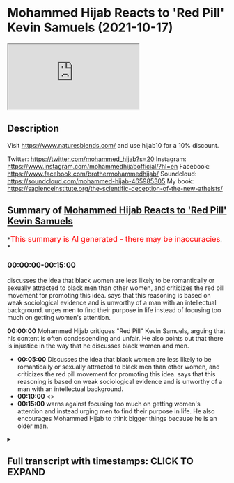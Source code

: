 # Mohammed Hijab Reacts to 'Red Pill' Kevin Samuels (2021-10-17)

<iframe loading='lazy' allow='autoplay' src='https://www.youtube.com/embed/V-77OQU9Ul8'></iframe>

## Description

Visit <https://www.naturesblends.com/> and use hijab10 for a 10% discount.

Twitter: <https://twitter.com/mohammed_hijab?s=20>
Instagram: <https://www.instagram.com/mohammedhijabofficial/?hl=en>
Facebook: <https://www.facebook.com/brothermohammedhijab/>
Soundcloud: <https://soundcloud.com/mohammed-hijab-465985305>
My book: <https://sapienceinstitute.org/the-scientific-deception-of-the-new-atheists/>

## Summary of [Mohammed Hijab Reacts to 'Red Pill' Kevin Samuels](https://www.youtube.com/watch?v=V-77OQU9Ul8)

*<span style="color:red; font-size:125%">This summary is AI generated - there may be inaccuracies</span>. *

### <a onclick="modifyYTiframeseektime('0')">00:00:00-00:15:00</a>

 discusses the idea that black women are less likely to be romantically or sexually attracted to black men than other women, and criticizes the red pill movement for promoting this idea. says that this reasoning is based on weak sociological evidence and is unworthy of a man with an intellectual background. urges men to find their purpose in life instead of focusing too much on getting women's attention.

**<a onclick="modifyYTiframeseektime('0')">00:00:00</a>** Mohammed Hijab critiques "Red Pill" Kevin Samuels, arguing that his content is often condescending and unfair. He also points out that there is injustice in the way that he discusses black women and men.

* **<a onclick="modifyYTiframeseektime('300')">00:05:00</a>** Discusses the idea that black women are less likely to be romantically or sexually attracted to black men than other women, and criticizes the red pill movement for promoting this idea. says that this reasoning is based on weak sociological evidence and is unworthy of a man with an intellectual background.
* **<a onclick="modifyYTiframeseektime('600')">00:10:00</a>** <>
* **<a onclick="modifyYTiframeseektime('900')">00:15:00</a>** warns against focusing too much on getting women's attention and instead urging men to find their purpose in life. He also encourages Mohammed Hijab to think bigger things because he is an older man.

<details><summary><h2>Full transcript with timestamps: CLICK TO EXPAND</h2></summary>

<a onclick="modifyYTiframeseektime('0')">0:00:00</a> is the hijab 10  
<a onclick="modifyYTiframeseektime('1')">0:00:01</a> discount code for 10 percent discount on  
<a onclick="modifyYTiframeseektime('3')">0:00:03</a> a wide range of products including  
<a onclick="modifyYTiframeseektime('5')">0:00:05</a> premium ethiopian black seed products  
<a onclick="modifyYTiframeseektime('8')">0:00:08</a> go to kuala lude app in charlotte the  
<a onclick="modifyYTiframeseektime('10')">0:00:10</a> app tracks versus pages and time spent  
<a onclick="modifyYTiframeseektime('13')">0:00:13</a> reading and the verses to pages function  
<a onclick="modifyYTiframeseektime('15')">0:00:15</a> takes you from reading a few verses a  
<a onclick="modifyYTiframeseektime('17')">0:00:17</a> day to a few pages a day this project is  
<a onclick="modifyYTiframeseektime('20')">0:00:20</a> for the real enthusiasts if there's  
<a onclick="modifyYTiframeseektime('22')">0:00:22</a> enough of us out there this will become  
<a onclick="modifyYTiframeseektime('24')">0:00:24</a> the future of quran apps and support the  
<a onclick="modifyYTiframeseektime('27')">0:00:27</a> project if you can't inshallah may allah  
<a onclick="modifyYTiframeseektime('28')">0:00:28</a> bless  
<a onclick="modifyYTiframeseektime('38')">0:00:38</a> how are you guys doing today i'm going  
<a onclick="modifyYTiframeseektime('40')">0:00:40</a> to be reacting to a man referred to as  
<a onclick="modifyYTiframeseektime('42')">0:00:42</a> kevin samuels a man who's seen as one of  
<a onclick="modifyYTiframeseektime('45')">0:00:45</a> the most influential voices you could  
<a onclick="modifyYTiframeseektime('46')">0:00:46</a> even say the most influential voice in  
<a onclick="modifyYTiframeseektime('49')">0:00:49</a> what is referred to as the red pill  
<a onclick="modifyYTiframeseektime('51')">0:00:51</a> movement  
<a onclick="modifyYTiframeseektime('52')">0:00:52</a> now what is the red pill movement that  
<a onclick="modifyYTiframeseektime('53')">0:00:53</a> is another discussion for another day  
<a onclick="modifyYTiframeseektime('55')">0:00:55</a> but suffice it for me to say today that  
<a onclick="modifyYTiframeseektime('57')">0:00:57</a> this individual he has women come onto  
<a onclick="modifyYTiframeseektime('59')">0:00:59</a> his platforms like usually divorcees  
<a onclick="modifyYTiframeseektime('61')">0:01:01</a> single mothers women that have been  
<a onclick="modifyYTiframeseektime('62')">0:01:02</a> married before when they have had  
<a onclick="modifyYTiframeseektime('64')">0:01:04</a> relationships have have our children and  
<a onclick="modifyYTiframeseektime('66')">0:01:06</a> so on maybe over 30  
<a onclick="modifyYTiframeseektime('68')">0:01:08</a> and he proceeds to dismantling you could  
<a onclick="modifyYTiframeseektime('70')">0:01:10</a> say shutting down what is referred to at  
<a onclick="modifyYTiframeseektime('72')">0:01:12</a> least in the literature as  
<a onclick="modifyYTiframeseektime('73')">0:01:13</a> positive illusions that they may have of  
<a onclick="modifyYTiframeseektime('75')">0:01:15</a> the so-called  
<a onclick="modifyYTiframeseektime('77')">0:01:17</a> yes the so-called marriage market  
<a onclick="modifyYTiframeseektime('80')">0:01:20</a> he will deconstruct that he'll make them  
<a onclick="modifyYTiframeseektime('82')">0:01:22</a> see reason look to reason be more  
<a onclick="modifyYTiframeseektime('84')">0:01:24</a> realistic their expectations of marriage  
<a onclick="modifyYTiframeseektime('86')">0:01:26</a> and so on and he actually became  
<a onclick="modifyYTiframeseektime('88')">0:01:28</a> prominent on the internet after one  
<a onclick="modifyYTiframeseektime('90')">0:01:30</a> particular video what would you rank  
<a onclick="modifyYTiframeseektime('91')">0:01:31</a> yourself on a scale from one to ten you  
<a onclick="modifyYTiframeseektime('93')">0:01:33</a> cannot use seven  
<a onclick="modifyYTiframeseektime('95')">0:01:35</a> would i rate myself  
<a onclick="modifyYTiframeseektime('96')">0:01:36</a> just your face  
<a onclick="modifyYTiframeseektime('98')">0:01:38</a> uh my face when i wake up five but when  
<a onclick="modifyYTiframeseektime('100')">0:01:40</a> i put myself together six  
<a onclick="modifyYTiframeseektime('102')">0:01:42</a> okay  
<a onclick="modifyYTiframeseektime('103')">0:01:43</a> and how tall are you  
<a onclick="modifyYTiframeseektime('106')">0:01:46</a> five five dress size  
<a onclick="modifyYTiframeseektime('108')">0:01:48</a> i'm sorry your dress size  
<a onclick="modifyYTiframeseektime('112')">0:01:52</a> okay so that makes you  
<a onclick="modifyYTiframeseektime('114')">0:01:54</a> if you give yourself a five that's  
<a onclick="modifyYTiframeseektime('116')">0:01:56</a> average  
<a onclick="modifyYTiframeseektime('118')">0:01:58</a> yes  
<a onclick="modifyYTiframeseektime('119')">0:01:59</a> so average looking women  
<a onclick="modifyYTiframeseektime('122')">0:02:02</a> tend not to get  
<a onclick="modifyYTiframeseektime('124')">0:02:04</a> high earning men  
<a onclick="modifyYTiframeseektime('128')">0:02:08</a> they tend to get average men  
<a onclick="modifyYTiframeseektime('133')">0:02:13</a> so um did you did you i mean stop right  
<a onclick="modifyYTiframeseektime('135')">0:02:15</a> there stop right there  
<a onclick="modifyYTiframeseektime('137')">0:02:17</a> stop right there breathe and digest  
<a onclick="modifyYTiframeseektime('142')">0:02:22</a> you're 35 years old and you can look  
<a onclick="modifyYTiframeseektime('145')">0:02:25</a> around and see the world  
<a onclick="modifyYTiframeseektime('148')">0:02:28</a> you don't tend to see  
<a onclick="modifyYTiframeseektime('149')">0:02:29</a> higher earning men  
<a onclick="modifyYTiframeseektime('151')">0:02:31</a> with average looking women  
<a onclick="modifyYTiframeseektime('155')">0:02:35</a> off rip  
<a onclick="modifyYTiframeseektime('157')">0:02:37</a> if you do see them they got them they  
<a onclick="modifyYTiframeseektime('159')">0:02:39</a> got their average looking woman when  
<a onclick="modifyYTiframeseektime('161')">0:02:41</a> they were both really young and he built  
<a onclick="modifyYTiframeseektime('163')">0:02:43</a> his way up but a man earning the kind of  
<a onclick="modifyYTiframeseektime('166')">0:02:46</a> money you're talking about does not go  
<a onclick="modifyYTiframeseektime('168')">0:02:48</a> for an average looking woman  
<a onclick="modifyYTiframeseektime('172')">0:02:52</a> i mean my body is not average so but  
<a onclick="modifyYTiframeseektime('176')">0:02:56</a> ma'am you please don't make me say it  
<a onclick="modifyYTiframeseektime('179')">0:02:59</a> hey what  
<a onclick="modifyYTiframeseektime('185')">0:03:05</a> i really just wanted some advice i love  
<a onclick="modifyYTiframeseektime('187')">0:03:07</a> you i'm giving you i'm giving you advice  
<a onclick="modifyYTiframeseektime('189')">0:03:09</a> but you're not taking it  
<a onclick="modifyYTiframeseektime('190')">0:03:10</a> the advice is man ma'am  
<a onclick="modifyYTiframeseektime('193')">0:03:13</a> you're average looking at best  
<a onclick="modifyYTiframeseektime('196')">0:03:16</a> i'm taking it in but okay but you're not  
<a onclick="modifyYTiframeseektime('199')">0:03:19</a> accepting the fact that  
<a onclick="modifyYTiframeseektime('201')">0:03:21</a> okay  
<a onclick="modifyYTiframeseektime('202')">0:03:22</a> right so we've just seen what kind of  
<a onclick="modifyYTiframeseektime('204')">0:03:24</a> flavor that his content has to offer now  
<a onclick="modifyYTiframeseektime('207')">0:03:27</a> of course for better or for worse  
<a onclick="modifyYTiframeseektime('209')">0:03:29</a> this can be very uncomfortable watching  
<a onclick="modifyYTiframeseektime('211')">0:03:31</a> to be honest with you putting women in a  
<a onclick="modifyYTiframeseektime('212')">0:03:32</a> spot like that speaking to them publicly  
<a onclick="modifyYTiframeseektime('214')">0:03:34</a> like that you know sometimes quite  
<a onclick="modifyYTiframeseektime('216')">0:03:36</a> condescendingly like that  
<a onclick="modifyYTiframeseektime('218')">0:03:38</a> but on the other hand you could argue  
<a onclick="modifyYTiframeseektime('219')">0:03:39</a> that as ignoble as it may seem on the  
<a onclick="modifyYTiframeseektime('222')">0:03:42</a> face on prima facie value that in fact  
<a onclick="modifyYTiframeseektime('225')">0:03:45</a> that this serves some kind of noble  
<a onclick="modifyYTiframeseektime('226')">0:03:46</a> functionality and yes i do agree that  
<a onclick="modifyYTiframeseektime('229')">0:03:49</a> there are many delusions of grandeur  
<a onclick="modifyYTiframeseektime('231')">0:03:51</a> that men and or women more do have  
<a onclick="modifyYTiframeseektime('233')">0:03:53</a> uh when it comes to the so-called  
<a onclick="modifyYTiframeseektime('235')">0:03:55</a> marriage market and sometimes this can  
<a onclick="modifyYTiframeseektime('237')">0:03:57</a> be very detrimental many more and more  
<a onclick="modifyYTiframeseektime('239')">0:03:59</a> people are dying alone as he puts it  
<a onclick="modifyYTiframeseektime('241')">0:04:01</a> it's true yes some more and more people  
<a onclick="modifyYTiframeseektime('243')">0:04:03</a> are dying alone because they cannot come  
<a onclick="modifyYTiframeseektime('245')">0:04:05</a> to terms with the fact that their  
<a onclick="modifyYTiframeseektime('247')">0:04:07</a> circumstances have changed that means  
<a onclick="modifyYTiframeseektime('250')">0:04:10</a> that their options the pool of  
<a onclick="modifyYTiframeseektime('251')">0:04:11</a> candidates that they can marry has also  
<a onclick="modifyYTiframeseektime('254')">0:04:14</a> been limited this is the truth this is  
<a onclick="modifyYTiframeseektime('256')">0:04:16</a> the reality this is the demographic  
<a onclick="modifyYTiframeseektime('258')">0:04:18</a> truth however having said this i must  
<a onclick="modifyYTiframeseektime('260')">0:04:20</a> say i must put forward now as a point of  
<a onclick="modifyYTiframeseektime('263')">0:04:23</a> criticism constructive  
<a onclick="modifyYTiframeseektime('264')">0:04:24</a> criticism to mr samuels that in fact i  
<a onclick="modifyYTiframeseektime('267')">0:04:27</a> believe from watching his content and  
<a onclick="modifyYTiframeseektime('270')">0:04:30</a> seeing what he has to say although  
<a onclick="modifyYTiframeseektime('271')">0:04:31</a> there's great benefit of course there is  
<a onclick="modifyYTiframeseektime('272')">0:04:32</a> yes there is that there is also  
<a onclick="modifyYTiframeseektime('274')">0:04:34</a> injustice and that is a strong word to  
<a onclick="modifyYTiframeseektime('276')">0:04:36</a> use but it's unfair it's unfair the way  
<a onclick="modifyYTiframeseektime('279')">0:04:39</a> he puts the onus on black women and does  
<a onclick="modifyYTiframeseektime('283')">0:04:43</a> not put such an onus or even a  
<a onclick="modifyYTiframeseektime('285')">0:04:45</a> comparable level  
<a onclick="modifyYTiframeseektime('287')">0:04:47</a> of responsibility on black men or other  
<a onclick="modifyYTiframeseektime('289')">0:04:49</a> kinds of men  
<a onclick="modifyYTiframeseektime('291')">0:04:51</a> now  
<a onclick="modifyYTiframeseektime('292')">0:04:52</a> to be honest with you i  
<a onclick="modifyYTiframeseektime('294')">0:04:54</a> kind of looked at this first when i saw  
<a onclick="modifyYTiframeseektime('296')">0:04:56</a> a community community post that he had  
<a onclick="modifyYTiframeseektime('298')">0:04:58</a> put up recently on his channel whereby  
<a onclick="modifyYTiframeseektime('300')">0:05:00</a> he kind of looks at the demographic data  
<a onclick="modifyYTiframeseektime('302')">0:05:02</a> i think this is something that was  
<a onclick="modifyYTiframeseektime('303')">0:05:03</a> produced by the times  
<a onclick="modifyYTiframeseektime('305')">0:05:05</a> and  
<a onclick="modifyYTiframeseektime('306')">0:05:06</a> he shows that well black women are most  
<a onclick="modifyYTiframeseektime('308')">0:05:08</a> likely to be single and this goes in  
<a onclick="modifyYTiframeseektime('312')">0:05:12</a> line with his grand narrative his meta  
<a onclick="modifyYTiframeseektime('314')">0:05:14</a> narrative or his hypo hypothesis or  
<a onclick="modifyYTiframeseektime('316')">0:05:16</a> thesis  
<a onclick="modifyYTiframeseektime('317')">0:05:17</a> grand thesis that it's because of black  
<a onclick="modifyYTiframeseektime('320')">0:05:20</a> women's behavior potentially or their  
<a onclick="modifyYTiframeseektime('322')">0:05:22</a> attitudes that this is the case i must  
<a onclick="modifyYTiframeseektime('325')">0:05:25</a> say sociologically this is an extremely  
<a onclick="modifyYTiframeseektime('328')">0:05:28</a> weak  
<a onclick="modifyYTiframeseektime('328')">0:05:28</a> extremely weak pathetic i have to say  
<a onclick="modifyYTiframeseektime('330')">0:05:30</a> sorry to say it's kevin yeah listen to  
<a onclick="modifyYTiframeseektime('332')">0:05:32</a> me this is a pathetic sociological  
<a onclick="modifyYTiframeseektime('335')">0:05:35</a> approach  
<a onclick="modifyYTiframeseektime('336')">0:05:36</a> and this is a criticism of the red pill  
<a onclick="modifyYTiframeseektime('338')">0:05:38</a> movement and criticism of you because  
<a onclick="modifyYTiframeseektime('340')">0:05:40</a> quite frankly yes you attack feminism  
<a onclick="modifyYTiframeseektime('341')">0:05:41</a> and yes i attack feminism we attack  
<a onclick="modifyYTiframeseektime('344')">0:05:44</a> feminism why is this problematic the  
<a onclick="modifyYTiframeseektime('346')">0:05:46</a> reason why this is problematic kevin  
<a onclick="modifyYTiframeseektime('348')">0:05:48</a> listen to me is because there are myriad  
<a onclick="modifyYTiframeseektime('351')">0:05:51</a> reasons  
<a onclick="modifyYTiframeseektime('352')">0:05:52</a> why black women might be more  
<a onclick="modifyYTiframeseektime('354')">0:05:54</a> disadvantaged in the first instance in  
<a onclick="modifyYTiframeseektime('356')">0:05:56</a> terms of selecting black men we know  
<a onclick="modifyYTiframeseektime('359')">0:05:59</a> because of the system and otherwise the  
<a onclick="modifyYTiframeseektime('360')">0:06:00</a> system the way the system is the way  
<a onclick="modifyYTiframeseektime('363')">0:06:03</a> this uh but because of all these reasons  
<a onclick="modifyYTiframeseektime('365')">0:06:05</a> black men are more likely to be  
<a onclick="modifyYTiframeseektime('366')">0:06:06</a> incarcerated they are more likely to be  
<a onclick="modifyYTiframeseektime('368')">0:06:08</a> dead they are more likely to be  
<a onclick="modifyYTiframeseektime('370')">0:06:10</a> unemployed  
<a onclick="modifyYTiframeseektime('372')">0:06:12</a> for socio-economic reasons for  
<a onclick="modifyYTiframeseektime('373')">0:06:13</a> historical reasons yes yes yes i am not  
<a onclick="modifyYTiframeseektime('376')">0:06:16</a> denying that  
<a onclick="modifyYTiframeseektime('377')">0:06:17</a> but the fact that these myriad reasons  
<a onclick="modifyYTiframeseektime('380')">0:06:20</a> exist in the first place means that the  
<a onclick="modifyYTiframeseektime('382')">0:06:22</a> pool of  
<a onclick="modifyYTiframeseektime('384')">0:06:24</a> uh selected or pro you know preferred  
<a onclick="modifyYTiframeseektime('387')">0:06:27</a> partners for black women who for the  
<a onclick="modifyYTiframeseektime('388')">0:06:28</a> most part as the literature shows that  
<a onclick="modifyYTiframeseektime('390')">0:06:30</a> i'm sure you're aware of it prefer black  
<a onclick="modifyYTiframeseektime('392')">0:06:32</a> men would become narrowed  
<a onclick="modifyYTiframeseektime('394')">0:06:34</a> therefore you cannot it's unjust for you  
<a onclick="modifyYTiframeseektime('396')">0:06:36</a> to say that the reason why is because of  
<a onclick="modifyYTiframeseektime('398')">0:06:38</a> their attitude even further i'm not  
<a onclick="modifyYTiframeseektime('400')">0:06:40</a> saying you said this by the way but that  
<a onclick="modifyYTiframeseektime('402')">0:06:42</a> is the inference quite frankly  
<a onclick="modifyYTiframeseektime('404')">0:06:44</a> definitely based on the reading of the  
<a onclick="modifyYTiframeseektime('406')">0:06:46</a> main body of work that you have  
<a onclick="modifyYTiframeseektime('408')">0:06:48</a> that's the first thing the second thing  
<a onclick="modifyYTiframeseektime('409')">0:06:49</a> is i came across something quite  
<a onclick="modifyYTiframeseektime('411')">0:06:51</a> disturbing i have to say kevin this was  
<a onclick="modifyYTiframeseektime('413')">0:06:53</a> disturbing and it made me look at you in  
<a onclick="modifyYTiframeseektime('414')">0:06:54</a> a different way it made me look at you  
<a onclick="modifyYTiframeseektime('416')">0:06:56</a> in a different light and i was very very  
<a onclick="modifyYTiframeseektime('418')">0:06:58</a> disappointed it was a clip in particular  
<a onclick="modifyYTiframeseektime('422')">0:07:02</a> where you refer to black women in  
<a onclick="modifyYTiframeseektime('424')">0:07:04</a> general  
<a onclick="modifyYTiframeseektime('426')">0:07:06</a> as less aesthetically attractive than  
<a onclick="modifyYTiframeseektime('429')">0:07:09</a> other types of women let's take a look  
<a onclick="modifyYTiframeseektime('430')">0:07:10</a> at this  
<a onclick="modifyYTiframeseektime('431')">0:07:11</a> clip and look at what they and that's  
<a onclick="modifyYTiframeseektime('433')">0:07:13</a> the thing  
<a onclick="modifyYTiframeseektime('435')">0:07:15</a> you can they're in the same you know  
<a onclick="modifyYTiframeseektime('437')">0:07:17</a> beauty is subjective that's that's  
<a onclick="modifyYTiframeseektime('439')">0:07:19</a> another fallacy beauty is not subjective  
<a onclick="modifyYTiframeseektime('441')">0:07:21</a> that's what's going on that's why we  
<a onclick="modifyYTiframeseektime('443')">0:07:23</a> have the that's why we have the golden  
<a onclick="modifyYTiframeseektime('445')">0:07:25</a> ratio the fibonacci equations you can  
<a onclick="modifyYTiframeseektime('447')">0:07:27</a> look at facial symmetry and see that  
<a onclick="modifyYTiframeseektime('448')">0:07:28</a> that's right beautiful people you can  
<a onclick="modifyYTiframeseektime('450')">0:07:30</a> map you can map their facial structure  
<a onclick="modifyYTiframeseektime('452')">0:07:32</a> and if it goes to a mathematical  
<a onclick="modifyYTiframeseektime('454')">0:07:34</a> calculation oh yeah beauty is universal  
<a onclick="modifyYTiframeseektime('458')">0:07:38</a> and the thing is  
<a onclick="modifyYTiframeseektime('459')">0:07:39</a> we're talking about black women they are  
<a onclick="modifyYTiframeseektime('461')">0:07:41</a> on the opposite end of the spectrum on  
<a onclick="modifyYTiframeseektime('464')">0:07:44</a> all ranks facial symmetry even to the  
<a onclick="modifyYTiframeseektime('467')">0:07:47</a> way to black women are starting to look  
<a onclick="modifyYTiframeseektime('469')">0:07:49</a> more masculine  
<a onclick="modifyYTiframeseektime('471')">0:07:51</a> and this one you start putting on  
<a onclick="modifyYTiframeseektime('472')">0:07:52</a> additional makeup and you know  
<a onclick="modifyYTiframeseektime('475')">0:07:55</a> weave and all those other kind of stuff  
<a onclick="modifyYTiframeseektime('476')">0:07:56</a> to where guys are just saying damn and  
<a onclick="modifyYTiframeseektime('478')">0:07:58</a> you're not even going to the gym no  
<a onclick="modifyYTiframeseektime('480')">0:08:00</a> trying to keep yourself in shape and you  
<a onclick="modifyYTiframeseektime('482')">0:08:02</a> don't have a good attitude i would  
<a onclick="modifyYTiframeseektime('484')">0:08:04</a> rather not i have to say kevin this is  
<a onclick="modifyYTiframeseektime('486')">0:08:06</a> absolutely diabolical  
<a onclick="modifyYTiframeseektime('488')">0:08:08</a> i am absolutely astounded that you a man  
<a onclick="modifyYTiframeseektime('492')">0:08:12</a> that i thought was quite an intellectual  
<a onclick="modifyYTiframeseektime('494')">0:08:14</a> man who is meant to be the leading  
<a onclick="modifyYTiframeseektime('496')">0:08:16</a> voice for the red pill movement that you  
<a onclick="modifyYTiframeseektime('498')">0:08:18</a> could make such a ridiculous pathetic  
<a onclick="modifyYTiframeseektime('500')">0:08:20</a> argument it's absolutely  
<a onclick="modifyYTiframeseektime('503')">0:08:23</a> disgusting i have to say  
<a onclick="modifyYTiframeseektime('505')">0:08:25</a> why it's a colonial mindset you have  
<a onclick="modifyYTiframeseektime('507')">0:08:27</a> kevin  
<a onclick="modifyYTiframeseektime('508')">0:08:28</a> why would you generalize black women in  
<a onclick="modifyYTiframeseektime('510')">0:08:30</a> such a way  
<a onclick="modifyYTiframeseektime('511')">0:08:31</a> to think that they uh  
<a onclick="modifyYTiframeseektime('513')">0:08:33</a> on the other side of the spectrum how  
<a onclick="modifyYTiframeseektime('516')">0:08:36</a> dare you actually quite frankly how dare  
<a onclick="modifyYTiframeseektime('517')">0:08:37</a> you speak of black women like that and i  
<a onclick="modifyYTiframeseektime('519')">0:08:39</a> will say how dare you say that how dare  
<a onclick="modifyYTiframeseektime('522')">0:08:42</a> you say that i don't care if you're  
<a onclick="modifyYTiframeseektime('523')">0:08:43</a> black and i'm an arab and i'm middle  
<a onclick="modifyYTiframeseektime('525')">0:08:45</a> eastern but i will say how dare you  
<a onclick="modifyYTiframeseektime('527')">0:08:47</a> because quite frankly the reasoning you  
<a onclick="modifyYTiframeseektime('529')">0:08:49</a> gave would be pathetic reasoning on the  
<a onclick="modifyYTiframeseektime('532')">0:08:52</a> standard of even what we call gcse  
<a onclick="modifyYTiframeseektime('534')">0:08:54</a> students which our students are 15 16  
<a onclick="modifyYTiframeseektime('536')">0:08:56</a> years old kevin samuels  
<a onclick="modifyYTiframeseektime('538')">0:08:58</a> golden mean  
<a onclick="modifyYTiframeseektime('540')">0:09:00</a> golden mean is that what you're really  
<a onclick="modifyYTiframeseektime('542')">0:09:02</a> saying to me right now kevin samuels  
<a onclick="modifyYTiframeseektime('544')">0:09:04</a> golden mean you know in the 19th century  
<a onclick="modifyYTiframeseektime('547')">0:09:07</a> almost all of these studies that were  
<a onclick="modifyYTiframeseektime('550')">0:09:10</a> done relating to the golden meanest  
<a onclick="modifyYTiframeseektime('552')">0:09:12</a> link to aesthetic beauty have been  
<a onclick="modifyYTiframeseektime('555')">0:09:15</a> inclusive  
<a onclick="modifyYTiframeseektime('557')">0:09:17</a> go and look this up yourself now i don't  
<a onclick="modifyYTiframeseektime('559')">0:09:19</a> even know how you are doing this let's  
<a onclick="modifyYTiframeseektime('562')">0:09:22</a> let's let's step back a second are you  
<a onclick="modifyYTiframeseektime('564')">0:09:24</a> what is the postulation that the women  
<a onclick="modifyYTiframeseektime('566')">0:09:26</a> that are more symmetrical  
<a onclick="modifyYTiframeseektime('568')">0:09:28</a> will stimulate  
<a onclick="modifyYTiframeseektime('570')">0:09:30</a> what system of a man are you talking  
<a onclick="modifyYTiframeseektime('572')">0:09:32</a> about the testosterone system are you  
<a onclick="modifyYTiframeseektime('574')">0:09:34</a> talking about the oxytocin system are  
<a onclick="modifyYTiframeseektime('575')">0:09:35</a> you talking about the dopamine system  
<a onclick="modifyYTiframeseektime('577')">0:09:37</a> what system in particular  
<a onclick="modifyYTiframeseektime('579')">0:09:39</a> are less likely to have induce what  
<a onclick="modifyYTiframeseektime('581')">0:09:41</a> romantic love sexual arousal for men  
<a onclick="modifyYTiframeseektime('585')">0:09:45</a> what is your argument exactly you're  
<a onclick="modifyYTiframeseektime('587')">0:09:47</a> saying it's an objective fact do you  
<a onclick="modifyYTiframeseektime('589')">0:09:49</a> even know what objective fact is  
<a onclick="modifyYTiframeseektime('591')">0:09:51</a> this is pathetic this is academic  
<a onclick="modifyYTiframeseektime('594')">0:09:54</a> failure my friend and if this is the  
<a onclick="modifyYTiframeseektime('596')">0:09:56</a> level that you're bringing to the table  
<a onclick="modifyYTiframeseektime('599')">0:09:59</a> then you are low value in terms of  
<a onclick="modifyYTiframeseektime('601')">0:10:01</a> intellectual ability low value man you  
<a onclick="modifyYTiframeseektime('603')">0:10:03</a> are that you're a low value man you are  
<a onclick="modifyYTiframeseektime('605')">0:10:05</a> you call yourself a nine out of ten  
<a onclick="modifyYTiframeseektime('607')">0:10:07</a> you're not a nine out of ten in  
<a onclick="modifyYTiframeseektime('609')">0:10:09</a> intellectual ability if you're gonna  
<a onclick="modifyYTiframeseektime('610')">0:10:10</a> throw black women under the bus just  
<a onclick="modifyYTiframeseektime('612')">0:10:12</a> like this you're not  
<a onclick="modifyYTiframeseektime('614')">0:10:14</a> now i have to say something else  
<a onclick="modifyYTiframeseektime('617')">0:10:17</a> having said this  
<a onclick="modifyYTiframeseektime('618')">0:10:18</a> i will say to you  
<a onclick="modifyYTiframeseektime('620')">0:10:20</a> that the whole  
<a onclick="modifyYTiframeseektime('622')">0:10:22</a> mantra  
<a onclick="modifyYTiframeseektime('623')">0:10:23</a> or the whole  
<a onclick="modifyYTiframeseektime('625')">0:10:25</a> premise of the red pill idea what the  
<a onclick="modifyYTiframeseektime('627')">0:10:27</a> man has to see himself as the prize  
<a onclick="modifyYTiframeseektime('630')">0:10:30</a> diminishing i have to say a trivializing  
<a onclick="modifyYTiframeseektime('632')">0:10:32</a> i have to say of the reciprocal element  
<a onclick="modifyYTiframeseektime('634')">0:10:34</a> of the relationship  
<a onclick="modifyYTiframeseektime('636')">0:10:36</a> a denial i have to say or even a  
<a onclick="modifyYTiframeseektime('639')">0:10:39</a> minimizing i must say  
<a onclick="modifyYTiframeseektime('641')">0:10:41</a> of male responsibility male black  
<a onclick="modifyYTiframeseektime('644')">0:10:44</a> responsibility is something which will  
<a onclick="modifyYTiframeseektime('645')">0:10:45</a> create  
<a onclick="modifyYTiframeseektime('647')">0:10:47</a> unstable families listen to me it will  
<a onclick="modifyYTiframeseektime('650')">0:10:50</a> destabilize  
<a onclick="modifyYTiframeseektime('652')">0:10:52</a> it will destabilize the black community  
<a onclick="modifyYTiframeseektime('654')">0:10:54</a> more than these the cia and the fbi and  
<a onclick="modifyYTiframeseektime('657')">0:10:57</a> the who  
<a onclick="modifyYTiframeseektime('658')">0:10:58</a> want to destabilize it already you're  
<a onclick="modifyYTiframeseektime('660')">0:11:00</a> destabilizing your own community from  
<a onclick="modifyYTiframeseektime('662')">0:11:02</a> within telling men  
<a onclick="modifyYTiframeseektime('664')">0:11:04</a> increase their body counts really this  
<a onclick="modifyYTiframeseektime('665')">0:11:05</a> is the message is this the message  
<a onclick="modifyYTiframeseektime('667')">0:11:07</a> increase the body counts and all these  
<a onclick="modifyYTiframeseektime('668')">0:11:08</a> kinds of things and we have muslim men  
<a onclick="modifyYTiframeseektime('670')">0:11:10</a> in our community following this kind of  
<a onclick="modifyYTiframeseektime('672')">0:11:12</a> nonsense thinking that this is kind of a  
<a onclick="modifyYTiframeseektime('674')">0:11:14</a> refreshing  
<a onclick="modifyYTiframeseektime('675')">0:11:15</a> other opinion to the feminist movement a  
<a onclick="modifyYTiframeseektime('677')">0:11:17</a> reaction is to the feminist movement  
<a onclick="modifyYTiframeseektime('678')">0:11:18</a> this is not something we as the muslims  
<a onclick="modifyYTiframeseektime('680')">0:11:20</a> will ever subscribe to and should never  
<a onclick="modifyYTiframeseektime('683')">0:11:23</a> describe subscribe to because quite  
<a onclick="modifyYTiframeseektime('684')">0:11:24</a> frankly it's a pickup artist culture my  
<a onclick="modifyYTiframeseektime('687')">0:11:27</a> friend yeah you have i i call you now  
<a onclick="modifyYTiframeseektime('690')">0:11:30</a> kevin samuels to a better system yes i  
<a onclick="modifyYTiframeseektime('693')">0:11:33</a> make this invitation to i give this  
<a onclick="modifyYTiframeseektime('695')">0:11:35</a> invitation to you directly instead of  
<a onclick="modifyYTiframeseektime('699')">0:11:39</a> putting your hopes in raising your money  
<a onclick="modifyYTiframeseektime('701')">0:11:41</a> and income and telling other people to  
<a onclick="modifyYTiframeseektime('703')">0:11:43</a> do i'm not saying don't make money make  
<a onclick="modifyYTiframeseektime('704')">0:11:44</a> your money but don't value yourself  
<a onclick="modifyYTiframeseektime('707')">0:11:47</a> highly based on economic indicators as  
<a onclick="modifyYTiframeseektime('709')">0:11:49</a> you have indicated in other videos that  
<a onclick="modifyYTiframeseektime('710')">0:11:50</a> this is mainly the thing to do make ten  
<a onclick="modifyYTiframeseektime('713')">0:11:53</a> thousand pounds a month or do this ten  
<a onclick="modifyYTiframeseektime('714')">0:11:54</a> thousand dollars i should say this is  
<a onclick="modifyYTiframeseektime('716')">0:11:56</a> not the way to create high value  
<a onclick="modifyYTiframeseektime('719')">0:11:59</a> people in the black community or in the  
<a onclick="modifyYTiframeseektime('720')">0:12:00</a> american community or in the world the  
<a onclick="modifyYTiframeseektime('722')">0:12:02</a> way to create high value  
<a onclick="modifyYTiframeseektime('725')">0:12:05</a> yes high value men is that men that know  
<a onclick="modifyYTiframeseektime('728')">0:12:08</a> their purpose and let me tell you  
<a onclick="modifyYTiframeseektime('729')">0:12:09</a> something it's not just men that should  
<a onclick="modifyYTiframeseektime('731')">0:12:11</a> know their purpose it's women that  
<a onclick="modifyYTiframeseektime('732')">0:12:12</a> should know their purpose as well you  
<a onclick="modifyYTiframeseektime('733')">0:12:13</a> know what the purpose is is to worship  
<a onclick="modifyYTiframeseektime('735')">0:12:15</a> the creator not the creation  
<a onclick="modifyYTiframeseektime('738')">0:12:18</a> you're a christian i know samuel you  
<a onclick="modifyYTiframeseektime('739')">0:12:19</a> worship a middle eastern man  
<a onclick="modifyYTiframeseektime('741')">0:12:21</a> quite frankly  
<a onclick="modifyYTiframeseektime('743')">0:12:23</a> you might be thinking what's this arab  
<a onclick="modifyYTiframeseektime('744')">0:12:24</a> doing telling me what to do and i'm not  
<a onclick="modifyYTiframeseektime('745')">0:12:25</a> saying that you are thinking that maybe  
<a onclick="modifyYTiframeseektime('746')">0:12:26</a> you're not thinking that maybe some of  
<a onclick="modifyYTiframeseektime('748')">0:12:28</a> your followers are saying what this  
<a onclick="modifyYTiframeseektime('749')">0:12:29</a> middle eastern was here arab telling me  
<a onclick="modifyYTiframeseektime('750')">0:12:30</a> what to do a lot of the people in the  
<a onclick="modifyYTiframeseektime('752')">0:12:32</a> black community worship a middle eastern  
<a onclick="modifyYTiframeseektime('753')">0:12:33</a> man which is jesus christ we're saying  
<a onclick="modifyYTiframeseektime('756')">0:12:36</a> keep away from this worship of men and  
<a onclick="modifyYTiframeseektime('758')">0:12:38</a> statues and actually worship the creator  
<a onclick="modifyYTiframeseektime('760')">0:12:40</a> and in terms of the problems the  
<a onclick="modifyYTiframeseektime('763')">0:12:43</a> institutionalized problems that you'll  
<a onclick="modifyYTiframeseektime('764')">0:12:44</a> find then the black community loudness  
<a onclick="modifyYTiframeseektime('765')">0:12:45</a> specifically deal with the so-called  
<a onclick="modifyYTiframeseektime('767')">0:12:47</a> marriage market then i have to say  
<a onclick="modifyYTiframeseektime('768')">0:12:48</a> pollution is actually something which  
<a onclick="modifyYTiframeseektime('770')">0:12:50</a> seemingly on the face of it will solve  
<a onclick="modifyYTiframeseektime('772')">0:12:52</a> your demographic dilemma  
<a onclick="modifyYTiframeseektime('774')">0:12:54</a> how do you absorb such women  
<a onclick="modifyYTiframeseektime('776')">0:12:56</a> who are otherwise  
<a onclick="modifyYTiframeseektime('778')">0:12:58</a> uh will die alone in your words how do  
<a onclick="modifyYTiframeseektime('780')">0:13:00</a> you absorb them into the marriage  
<a onclick="modifyYTiframeseektime('782')">0:13:02</a> markets  
<a onclick="modifyYTiframeseektime('783')">0:13:03</a> and allow them to marry high value in  
<a onclick="modifyYTiframeseektime('785')">0:13:05</a> your understanding material is  
<a onclick="modifyYTiframeseektime('786')">0:13:06</a> capitalistic understanding your uh  
<a onclick="modifyYTiframeseektime('789')">0:13:09</a> supply side economics type understanding  
<a onclick="modifyYTiframeseektime('790')">0:13:10</a> of what high value how do you absorb  
<a onclick="modifyYTiframeseektime('793')">0:13:13</a> them the best way to absorb them is to  
<a onclick="modifyYTiframeseektime('795')">0:13:15</a> pair them with a man who's already  
<a onclick="modifyYTiframeseektime('796')">0:13:16</a> paired through an institution which is  
<a onclick="modifyYTiframeseektime('798')">0:13:18</a> ancient and has bulletproof testing  
<a onclick="modifyYTiframeseektime('801')">0:13:21</a> which ensures rights of men and women  
<a onclick="modifyYTiframeseektime('803')">0:13:23</a> which is the politicians institution in  
<a onclick="modifyYTiframeseektime('805')">0:13:25</a> the islamic system now i say these are  
<a onclick="modifyYTiframeseektime('807')">0:13:27</a> solutions you you have a purpose and  
<a onclick="modifyYTiframeseektime('809')">0:13:29</a> you're not going to get men and or women  
<a onclick="modifyYTiframeseektime('811')">0:13:31</a> to do what you want them to do unless  
<a onclick="modifyYTiframeseektime('813')">0:13:33</a> you have a greater purpose then do you  
<a onclick="modifyYTiframeseektime('815')">0:13:35</a> want to die alone do you want to die  
<a onclick="modifyYTiframeseektime('817')">0:13:37</a> alone  
<a onclick="modifyYTiframeseektime('818')">0:13:38</a> some women i tell you will want to die  
<a onclick="modifyYTiframeseektime('820')">0:13:40</a> alone  
<a onclick="modifyYTiframeseektime('821')">0:13:41</a> who is that the best you can do kevin  
<a onclick="modifyYTiframeseektime('824')">0:13:44</a> samuels we say no it's not about whether  
<a onclick="modifyYTiframeseektime('826')">0:13:46</a> you want to die alone that should not be  
<a onclick="modifyYTiframeseektime('828')">0:13:48</a> the ultimate incentive the ultimate  
<a onclick="modifyYTiframeseektime('830')">0:13:50</a> incentive kevin samuels is the purpose  
<a onclick="modifyYTiframeseektime('832')">0:13:52</a> of life and the purpose of life is to  
<a onclick="modifyYTiframeseektime('834')">0:13:54</a> worship one god not the middle eastern  
<a onclick="modifyYTiframeseektime('835')">0:13:55</a> man not the chinese man not the black  
<a onclick="modifyYTiframeseektime('837')">0:13:57</a> man not the white man to worship one god  
<a onclick="modifyYTiframeseektime('839')">0:13:59</a> and then to have a family a stable  
<a onclick="modifyYTiframeseektime('841')">0:14:01</a> family  
<a onclick="modifyYTiframeseektime('842')">0:14:02</a> that complies by that reality  
<a onclick="modifyYTiframeseektime('845')">0:14:05</a> yes that metaphysic yes that religious  
<a onclick="modifyYTiframeseektime('848')">0:14:08</a> metaphysic and that will incentivize and  
<a onclick="modifyYTiframeseektime('851')">0:14:11</a> that has not just that will we have a  
<a onclick="modifyYTiframeseektime('853')">0:14:13</a> track record my friend thousand four  
<a onclick="modifyYTiframeseektime('854')">0:14:14</a> hundred years in fact even further than  
<a onclick="modifyYTiframeseektime('855')">0:14:15</a> that going back to the other  
<a onclick="modifyYTiframeseektime('857')">0:14:17</a> dispensations the previous dispensations  
<a onclick="modifyYTiframeseektime('860')">0:14:20</a> that this will incentivize the spiritual  
<a onclick="modifyYTiframeseektime('863')">0:14:23</a> incentivization is more  
<a onclick="modifyYTiframeseektime('866')">0:14:26</a> uh is more motivating than almost  
<a onclick="modifyYTiframeseektime('869')">0:14:29</a> anything you can provide you have a  
<a onclick="modifyYTiframeseektime('871')">0:14:31</a> spiritual motive a motivation  
<a onclick="modifyYTiframeseektime('873')">0:14:33</a> a religion with pure clean  
<a onclick="modifyYTiframeseektime('875')">0:14:35</a> structured guidelines sorry to say which  
<a onclick="modifyYTiframeseektime('878')">0:14:38</a> does not exist in the christian faith  
<a onclick="modifyYTiframeseektime('880')">0:14:40</a> and i'm going to say that  
<a onclick="modifyYTiframeseektime('880')">0:14:40</a> straightforwardly you don't have that  
<a onclick="modifyYTiframeseektime('882')">0:14:42</a> okay and then  
<a onclick="modifyYTiframeseektime('884')">0:14:44</a> you have families  
<a onclick="modifyYTiframeseektime('886')">0:14:46</a> which are stable and women that can be  
<a onclick="modifyYTiframeseektime('888')">0:14:48</a> absorbed into other  
<a onclick="modifyYTiframeseektime('889')">0:14:49</a> families  
<a onclick="modifyYTiframeseektime('890')">0:14:50</a> which will solve the demographic issue  
<a onclick="modifyYTiframeseektime('892')">0:14:52</a> but it all starts with purpose and kevin  
<a onclick="modifyYTiframeseektime('894')">0:14:54</a> samuels i have to say the parlance  
<a onclick="modifyYTiframeseektime('896')">0:14:56</a> uh and then the lexus of some of what  
<a onclick="modifyYTiframeseektime('901')">0:15:01</a> you say  
<a onclick="modifyYTiframeseektime('902')">0:15:02</a> in terms of  
<a onclick="modifyYTiframeseektime('903')">0:15:03</a> telling men just kind of giving them the  
<a onclick="modifyYTiframeseektime('905')">0:15:05</a> advice that you give them i don't think  
<a onclick="modifyYTiframeseektime('907')">0:15:07</a> will solve the issues in your country  
<a onclick="modifyYTiframeseektime('909')">0:15:09</a> and in your community listen to me kevin  
<a onclick="modifyYTiframeseektime('911')">0:15:11</a> samuels  
<a onclick="modifyYTiframeseektime('912')">0:15:12</a> tell the people  
<a onclick="modifyYTiframeseektime('914')">0:15:14</a> not it's not about the body count my  
<a onclick="modifyYTiframeseektime('915')">0:15:15</a> friend  
<a onclick="modifyYTiframeseektime('916')">0:15:16</a> it's not about the body count tell the  
<a onclick="modifyYTiframeseektime('918')">0:15:18</a> people to find their purpose in life  
<a onclick="modifyYTiframeseektime('920')">0:15:20</a> yeah and you and you for a man  
<a onclick="modifyYTiframeseektime('923')">0:15:23</a> who claims  
<a onclick="modifyYTiframeseektime('924')">0:15:24</a> or at least the movement itself itself  
<a onclick="modifyYTiframeseektime('926')">0:15:26</a> claims that the man should be deprived  
<a onclick="modifyYTiframeseektime('928')">0:15:28</a> and he shouldn't be thinking about it to  
<a onclick="modifyYTiframeseektime('930')">0:15:30</a> be honest you're focusing too much in my  
<a onclick="modifyYTiframeseektime('931')">0:15:31</a> opinion on getting women's attention  
<a onclick="modifyYTiframeseektime('933')">0:15:33</a> let's think about uh bigger things  
<a onclick="modifyYTiframeseektime('935')">0:15:35</a> because we're older men right now me and  
<a onclick="modifyYTiframeseektime('937')">0:15:37</a> you especially you salaam alaikum allah  
</details>
